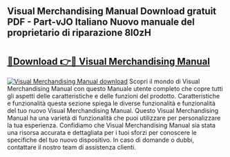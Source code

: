 ## Visual Merchandising Manual Download gratuit PDF - Part-vJO Italiano Nuovo manuale del proprietario di riparazione 8l0zH

# <h2><a href="http://dffeiu.blite.top/?on=Visual+Merchandising+Manual">🔗Download 👉🔴 Visual Merchandising Manual</a></h2>

[![Visual Merchandising Manual download](https://i.imgur.com/lujVjoI.png)](http://dffeiu.blite.top/?on=Visual+Merchandising+Manual)
Scopri il mondo di Visual Merchandising Manual con questo Manuale utente completo che copre tutti gli aspetti delle caratteristiche e delle funzioni del prodotto. Caratteristiche e funzionalità questa sezione spiega le diverse funzionalità e funzionalità del tuo nuovo Visual Merchandising Manual. Questo Visual Merchandising Manual ha una varietà di funzionalità che puoi utilizzare per personalizzare la tua esperienza. Confidiamo che Visual Merchandising Manual sia stata una risorsa accurata e dettagliata per i tuoi sforzi per conoscere le specifiche del tuo nuovo dispositivo. In caso di domande o dubbi, contattare il nostro team di assistenza clienti.
